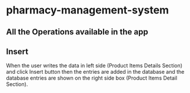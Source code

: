 # pharmacy-management-system

## All the Operations available in the app

## Insert

When the user writes the data in left side (Product Items Details Section) and click Insert button then the entries are added in the database and the database entries are shown on the right side box (Product Items Detail Section).


